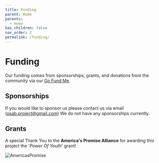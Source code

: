 ```yaml
---
title: Funding
parent: Home
parents:
  - Home
has_children: false
nav_order: 2
permalink: /funding/
---
```


# Funding
Our funding comes from sponsorships, grants, and donations from the community via our [Go Fund Me](https://www.gofundme.com/f/open-source-autonomous-scientific-boat-osab?utm_campaign=p_cp_url&utm_medium=os&utm_source=customer).

## Sponsorships
If you would like to sponsor us please contact us via email (osab.project@gmail.com)
We do not have any sponsorships currently.

## Grants
A special Thank You to the **America's Promise Alliance** for awarding this project the '*Power Of Youth*' grant!

![AmericasPromise](https://user-images.githubusercontent.com/34051815/154791809-2b0abedb-543d-44ea-81f1-8c7e77882619.png)
